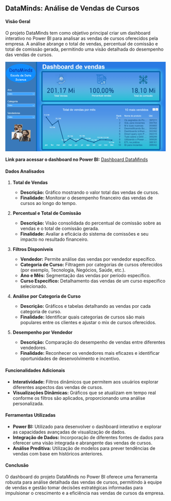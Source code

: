 ## DataMinds: Análise de Vendas de Cursos

#### Visão Geral
O projeto DataMinds tem como objetivo principal criar um dashboard interativo no Power BI para analisar as vendas de cursos oferecidos pela empresa. A análise abrange o total de vendas, percentual de comissão e total de comissão gerada, permitindo uma visão detalhada do desempenho das vendas de cursos.

[![](dataminds.gif)](https://app.powerbi.com/view?r=eyJrIjoiZDRkZGQxMTMtYTk1ZS00ZjgxLWJhZTYtYTU4NDhlMTYxY2U3IiwidCI6IjEyMjExZGI2LWZiMWEtNDUwNi1iYjc2LWU5NWI3YTE0NTNiYyJ9)

**Link para acessar o dashboard no Power BI:** [Dashboard DataMinds](https://app.powerbi.com/view?r=eyJrIjoiZDRkZGQxMTMtYTk1ZS00ZjgxLWJhZTYtYTU4NDhlMTYxY2U3IiwidCI6IjEyMjExZGI2LWZiMWEtNDUwNi1iYjc2LWU5NWI3YTE0NTNiYyJ9)

#### Dados Analisados

1. **Total de Vendas**
   - **Descrição:** Gráfico mostrando o valor total das vendas de cursos.
   - **Finalidade:** Monitorar o desempenho financeiro das vendas de cursos ao longo do tempo.

2. **Percentual e Total de Comissão**
   - **Descrição:** Visão consolidada do percentual de comissão sobre as vendas e o total de comissão gerada.
   - **Finalidade:** Avaliar a eficácia do sistema de comissões e seu impacto no resultado financeiro.

3. **Filtros Disponíveis**
   - **Vendedor:** Permite análise das vendas por vendedor específico.
   - **Categoria de Curso:** Filtragem por categorias de cursos oferecidos (por exemplo, Tecnologia, Negócios, Saúde, etc.).
   - **Ano e Mês:** Segmentação das vendas por período específico.
   - **Curso Específico:** Detalhamento das vendas de um curso específico selecionado.

4. **Análise por Categoria de Curso**
   - **Descrição:** Gráficos e tabelas detalhando as vendas por cada categoria de curso.
   - **Finalidade:** Identificar quais categorias de cursos são mais populares entre os clientes e ajustar o mix de cursos oferecidos.

5. **Desempenho por Vendedor**
   - **Descrição:** Comparação do desempenho de vendas entre diferentes vendedores.
   - **Finalidade:** Reconhecer os vendedores mais eficazes e identificar oportunidades de desenvolvimento e incentivo.

#### Funcionalidades Adicionais

- **Interatividade:** Filtros dinâmicos que permitem aos usuários explorar diferentes aspectos das vendas de cursos.
- **Visualizações Dinâmicas:** Gráficos que se atualizam em tempo real conforme os filtros são aplicados, proporcionando uma análise personalizada.

#### Ferramentas Utilizadas

- **Power BI:** Utilizado para desenvolver o dashboard interativo e explorar as capacidades avançadas de visualização de dados.
- **Integração de Dados:** Incorporação de diferentes fontes de dados para oferecer uma visão integrada e abrangente das vendas de cursos.
- **Análise Preditiva:** Utilização de modelos para prever tendências de vendas com base em históricos anteriores.

#### Conclusão

O dashboard do projeto DataMinds no Power BI oferece uma ferramenta robusta para análise detalhada das vendas de cursos, permitindo à equipe de vendas e gestão tomar decisões estratégicas informadas para impulsionar o crescimento e a eficiência nas vendas de cursos da empresa.
